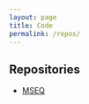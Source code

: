 ```yaml
---
layout: page
title: Code
permalink: /repos/
---
```


## Repositories
- [MSEQ][mseq-gitlab]

[mseq-gitlab]: https://gitlab.com/malleable808/sequencer
